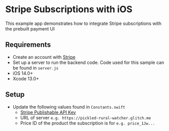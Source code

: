 # Stripe Subscriptions with iOS
This example app demonstrates how to integrate Stripe subscriptions with the prebuilt payment UI

## Requirements
- Create an account with [Stripe](https://dashboard.stripe.com/register)
- Set up a server to run the backend code. Code used for this sample can be found in `server.js`
- iOS 14.0+
- Xcode 13.0+

## Setup
- Update the following values found in `Constants.swift`
  - [Stripe Publishable API Key](https://dashboard.stripe.com/apikeys)
  - URL of server `e.g. https://pickled-rural-watcher.glitch.me`
  - Price ID of the product the subscription is for `e.g. price_1Jw...` 
